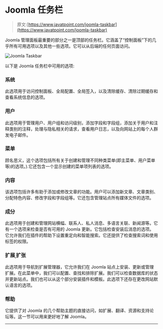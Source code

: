 # Joomla 任务栏

> 原文:[https://www.javatpoint.com/joomla-taskbar](https://www.javatpoint.com/joomla-taskbar)

Joomla 管理面板最重要的部分之一是顶部的任务栏。它涵盖了“控制面板”下的几乎所有可用选项以及其他一些选项。它可以从后端的任何页面访问。

![Joomla Taskbar](../Images/2a55e35e98d4048af9285a2550864f79.png)

以下是 Joomla 任务栏中可用的选项:

### 系统

此选项用于访问控制面板、全局配置、全局签入，以及清除缓存、清除过期缓存和查看系统信息的选项。

### 用户

此选项用于管理用户、用户组和访问级别，添加字段和字段组，添加关于用户和注释类别的注释，处理与隐私相关的请求，查看用户日志，以及向网站上的每个人群发电子邮件。

### 菜单

顾名思义，这个选项包括所有关于创建和管理不同种类菜单(即主菜单、用户菜单等)的选项。).它还包含一个显示创建的菜单项列表的选项。

### 内容

该选项包括许多有助于添加或修改文章的功能。用户可以添加新文章、文章类别、分配特色内容、修改字段和字段组等。它还包含管理站点所有媒体文件的选项。

### 成分

此选项用于创建和管理网站横幅、联系人、私人消息、多语言关联、新闻源等。它有一个选项来检查是否有可用的 Joomla 更新。它包括检查安装后消息的选项。它允许我们在插件的帮助下设置重定向和智能搜索。它还提供了检查搜索词和使用标签的权限。

### 扩展ˌ扩张

此选项用于导航到扩展管理器，它允许我们在 Joomla 站点上安装、更新或管理扩展。在此菜单中，我们可以配置、查找和排除扩展。我们可以检查数据库的状态并更新站点。我们也可以从这个部分安装插件和模板。此选项下还存在更改网站默认语言的选项。

### 帮助

它提供了对 Joomla 的几个帮助主题的直接访问，如扩展、翻译、资源和支持论坛等。这一节可以用来更好地了解 Joomla。

* * *